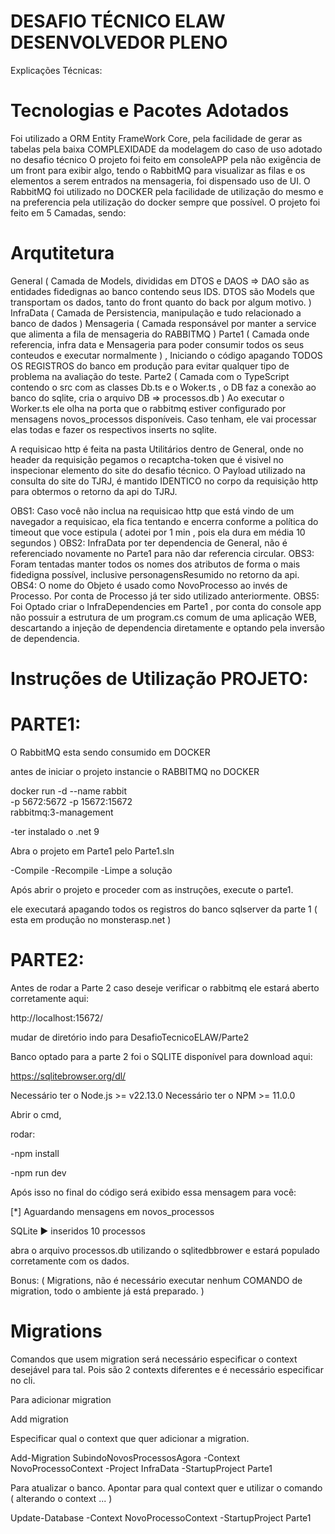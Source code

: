 # DESAFIO TÉCNICO ELAW DESENVOLVEDOR PLENO

Explicações Técnicas:

# Tecnologias e Pacotes Adotados

Foi utilizado a ORM Entity FrameWork Core, pela facilidade de gerar as tabelas pela baixa COMPLEXIDADE da modelagem do caso de uso adotado no desafio técnico
O projeto foi feito em consoleAPP pela não exigência de um front para exibir algo, tendo o RabbitMQ para visualizar as filas e os elementos a serem entrados na mensageria, foi dispensado uso de UI.
O RabbitMQ foi utilizado no DOCKER pela facilidade de utilização do mesmo e na preferencia pela utilização do docker sempre que possível.
O projeto foi feito em 5 Camadas, sendo:

# Arqutitetura

General    ( Camada de Models, divididas em DTOS e DAOS => DAO são as entidades fidedignas ao banco contendo seus IDS. DTOS são Models que transportam os dados, tanto do front quanto do back por algum motivo. )
InfraData  ( Camada de Persistencia, manipulação e tudo relacionado a banco de dados )
Mensageria ( Camada responsável por manter a service que alimenta a fila de mensageria do RABBITMQ )
Parte1     ( Camada onde referencia, infra data e Mensageria para poder consumir todos os seus conteudos e executar normalmente ) , Iniciando o código apagando TODOS OS REGISTROS do banco em produção para evitar qualquer tipo de problema na avaliação do teste.
Parte2     ( Camada com o TypeScript contendo o src com as classes Db.ts e o Woker.ts , o DB faz a conexão ao banco do sqlite, cria o arquivo DB => processos.db )
Ao executar o Worker.ts ele olha na porta que o rabbitmq estiver configurado por mensagens novos_processos disponíveis. Caso tenham, ele vai processar elas todas e fazer os respectivos inserts no sqlite.


A requisicao http é feita na pasta Utilitários dentro de General, onde no header da requisição pegamos o recaptcha-token que é visivel no inspecionar elemento do site do desafio técnico.
O Payload utilizado na consulta do site do TJRJ,  é mantido IDENTICO no corpo da requisição http para obtermos o retorno da api do TJRJ.

OBS1: Caso você não inclua na requisicao http que está vindo de um navegador a requisicao, ela fica tentando e encerra conforme a política do timeout que voce estipula ( adotei por 1 min , pois ela dura em média 10 segundos )
OBS2: InfraData por ter dependencia de General, não é referenciado novamente no Parte1 para não dar referencia circular.
OBS3: Foram tentadas manter todos os nomes dos atributos de forma o mais fidedigna possível, inclusive personagensResumido no retorno da api.
OBS4: O nome do Objeto é usado como NovoProcesso ao invés de Processo. Por conta de Processo já ter sido utilizado anteriormente.
OBS5: Foi Optado criar o InfraDependencies em Parte1 , por conta do console app não possuir a estrutura de um program.cs comum de uma aplicação WEB, descartando a injeção de dependencia diretamente e optando pela inversão de dependencia.




# Instruções de Utilização PROJETO:

# PARTE1:

O RabbitMQ esta sendo consumido em DOCKER

antes de iniciar o projeto instancie o RABBITMQ no DOCKER

docker run -d --name rabbit \
  -p 5672:5672 -p 15672:15672 \
  rabbitmq:3-management

-ter instalado o .net 9

Abra o projeto em Parte1 pelo Parte1.sln

-Compile
-Recompile
-Limpe a solução

Após abrir o projeto e proceder com as instruções, execute o parte1.

ele executará apagando todos os registros do banco sqlserver da parte 1 ( esta em produção no monsterasp.net )






# PARTE2:


Antes de rodar a Parte 2 caso deseje verificar o rabbitmq ele estará aberto corretamente aqui:

http://localhost:15672/

mudar de diretório indo para DesafioTecnicoELAW/Parte2


Banco optado para a parte 2 foi o SQLITE disponível para download aqui:

https://sqlitebrowser.org/dl/

Necessário ter o Node.js >= v22.13.0
Necessário ter o NPM >= 11.0.0

Abrir o cmd,

rodar: 

-npm install

-npm run dev



Após isso no final do código será exibido essa mensagem para você:

[*] Aguardando mensagens em novos_processos

SQLite ► inseridos 10 processos

abra o arquivo processos.db utilizando o sqlitedbbrower e estará populado corretamente com os dados.





Bonus: 
( Migrations, não é necessário executar nenhum COMANDO de migration, todo o ambiente já está preparado. )



# Migrations

Comandos que usem migration será necessário especificar o context desejável para tal. Pois são 2 contexts diferentes e é necessário especificar no cli.

Para adicionar migration

Add migration

Especificar qual o context que quer adicionar a migration.

Add-Migration SubindoNovosProcessosAgora -Context NovoProcessoContext -Project InfraData -StartupProject Parte1

Para atualizar o banco. Apontar para qual context quer e utilizar o comando ( alterando o context ... )

Update-Database -Context NovoProcessoContext -StartupProject Parte1


